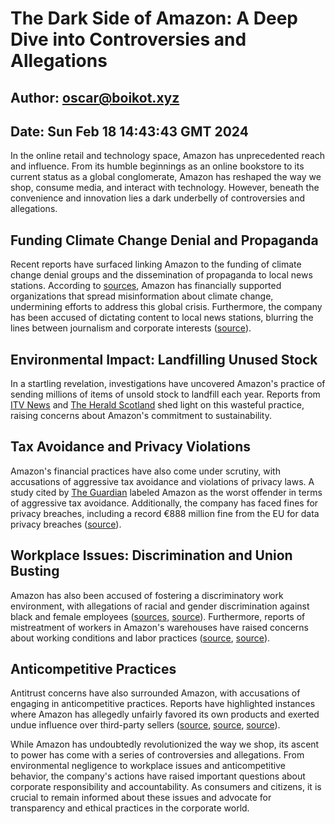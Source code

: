 # The Dark Side of Amazon: A Deep Dive into Controversies and Allegations
## Author: oscar@boikot.xyz
## Date: Sun Feb 18 14:43:43 GMT 2024

In the online retail and technology space, Amazon has unprecedented reach and influence. From its humble beginnings as an online bookstore to its current status as a global conglomerate, Amazon has reshaped the way we shop, consume media, and interact with technology. However, beneath the convenience and innovation lies a dark underbelly of controversies and allegations.

## Funding Climate Change Denial and Propaganda

Recent reports have surfaced linking Amazon to the funding of climate change denial groups and the dissemination of propaganda to local news stations. According to [sources](https://web.archive.org/web/20190710185008/https://www.nytimes.com/2019/07/10/climate/nyt-climate-newsletter-cei.html), Amazon has financially supported organizations that spread misinformation about climate change, undermining efforts to address this global crisis. Furthermore, the company has been accused of dictating content to local news stations, blurring the lines between journalism and corporate interests ([source](https://web.archive.org/web/20200604102522/https://news.avclub.com/oh-cool-amazon-is-dictating-the-local-news-now-1843705714)).

## Environmental Impact: Landfilling Unused Stock

In a startling revelation, investigations have uncovered Amazon's practice of sending millions of items of unsold stock to landfill each year. Reports from [ITV News](https://web.archive.org/web/20210621235131/https://www.itv.com/news/2021-06-21/amazon-destroying-millions-of-items-of-unsold-stock-in-one-of-its-uk-warehouses-every-year-itv-news-investigation-finds) and [The Herald Scotland](https://web.archive.org/web/20210621204203/https://www.heraldscotland.com/business_hq/19387292.amazon-dunfermline-company-denies-denies-claim-thousands-items-sent-landfill/) shed light on this wasteful practice, raising concerns about Amazon's commitment to sustainability.

## Tax Avoidance and Privacy Violations

Amazon's financial practices have also come under scrutiny, with accusations of aggressive tax avoidance and violations of privacy laws. A study cited by [The Guardian](https://www.theguardian.com/business/2019/dec/02/new-study-deems-amazon-worst-for-aggressive-tax-avoidance) labeled Amazon as the worst offender in terms of aggressive tax avoidance. Additionally, the company has faced fines for privacy breaches, including a record €888 million fine from the EU for data privacy breaches ([source](https://web.archive.org/web/20210808141701/https://www.bloomberg.com/news/articles/2021-07-30/amazon-given-record-888-million-eu-fine-for-data-privacy-breach)).

## Workplace Issues: Discrimination and Union Busting

Amazon has also been accused of fostering a discriminatory work environment, with allegations of racial and gender discrimination against black and female employees ([sources](https://web.archive.org/web/20220217123550/https://www.king5.com/article/news/community/facing-race/current-and-former-black-amazon-employees-claim-racial-discrimination/281-8e91902f-c8e0-41c0-8809-e4413a58f859), [source](https://web.archive.org/web/20220221113851/https://www.vox.com/recode/2021/2/26/22297554/amazon-race-black-diversity-inclusion)). Furthermore, reports of mistreatment of workers in Amazon's warehouses have raised concerns about working conditions and labor practices ([source](https://www.businessinsider.com/brutal-conditions-in-amazons-warehouses-2013-8), [source](https://www.thedailybeast.com/amazon-the-shocking-911-calls-from-inside-its-warehouses)).

## Anticompetitive Practices

Antitrust concerns have also surrounded Amazon, with accusations of engaging in anticompetitive practices. Reports have highlighted instances where Amazon has allegedly unfairly favored its own products and exerted undue influence over third-party sellers ([source](https://web.archive.org/web/20080607093312/http://www.publishingnews.co.uk/pn/pno-news-display.asp?K=e2008040310393759&TAG=&CID=&PGE=&sg9t=cbd2a5be26893c7c10ff5b7ccc309f6f), [source](https://archive.today/20191219195205/https://www.nytimes.com/2019/12/19/technology/amazon-sellers.html), [source](https://www.npr.org/2020/10/06/920882893/how-are-apple-amazon-facebook-google-monopolies-house-report-counts-the-ways)).

While Amazon has undoubtedly revolutionized the way we shop, its ascent to power has come with a series of controversies and allegations. From environmental negligence to workplace issues and anticompetitive behavior, the company's actions have raised important questions about corporate responsibility and accountability. As consumers and citizens, it is crucial to remain informed about these issues and advocate for transparency and ethical practices in the corporate world.

